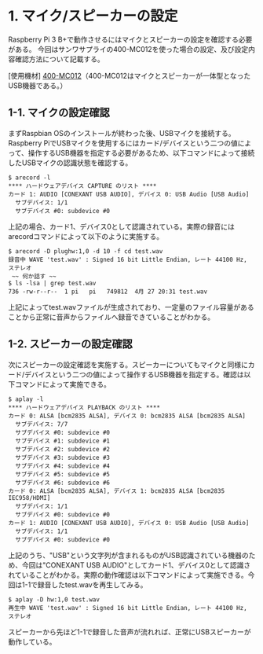 # 1. マイク/スピーカーの設定

Raspberry Pi 3 B+で動作させるにはマイクとスピーカーの設定を確認する必要がある。
今回はサンワサプライの400-MC012を使った場合の設定、及び設定内容確認方法について記載する。

[使用機材]
[400-MC012](https://direct.sanwa.co.jp/ItemPage/400-MC012)（400-MC012はマイクとスピーカーが一体型となったUSB機器である。）

## 1-1. マイクの設定確認
まずRaspbian OSのインストールが終わった後、USBマイクを接続する。
Raspberry PiでUSBマイクを使用するにはカード/デバイスという二つの値によって、操作するUSB機器を指定する必要があるため、以下コマンドによって接続したUSBマイクの認識状態を確認する。
```
$ arecord -l
**** ハードウェアデバイス CAPTURE のリスト ****
カード 1: AUDIO [CONEXANT USB AUDIO], デバイス 0: USB Audio [USB Audio]
  サブデバイス: 1/1
  サブデバイス #0: subdevice #0
```
上記の場合、カード1、デバイス0として認識されている。実際の録音にはarecordコマンドによって以下のように実施する。

```
$ arecord -D plughw:1,0 -d 10 -f cd test.wav
録音中 WAVE 'test.wav' : Signed 16 bit Little Endian, レート 44100 Hz, ステレオ
 ~~ 何か話す ~~
$ ls -lsa | grep test.wav
736 -rw-r--r--  1 pi   pi   749812  4月 27 20:31 test.wav
```
上記によってtest.wavファイルが生成されており、一定量のファイル容量があることから正常に音声からファイルへ録音できていることがわかる。

## 1-2. スピーカーの設定確認
次にスピーカーの設定確認を実施する。スピーカーについてもマイクと同様にカード/デバイスという二つの値によって操作するUSB機器を指定する。確認は以下コマンドによって実施できる。
```
$ aplay -l
**** ハードウェアデバイス PLAYBACK のリスト ****
カード 0: ALSA [bcm2835 ALSA], デバイス 0: bcm2835 ALSA [bcm2835 ALSA]
  サブデバイス: 7/7
  サブデバイス #0: subdevice #0
  サブデバイス #1: subdevice #1
  サブデバイス #2: subdevice #2
  サブデバイス #3: subdevice #3
  サブデバイス #4: subdevice #4
  サブデバイス #5: subdevice #5
  サブデバイス #6: subdevice #6
カード 0: ALSA [bcm2835 ALSA], デバイス 1: bcm2835 ALSA [bcm2835 IEC958/HDMI]
  サブデバイス: 1/1
  サブデバイス #0: subdevice #0
カード 1: AUDIO [CONEXANT USB AUDIO], デバイス 0: USB Audio [USB Audio]
  サブデバイス: 1/1
  サブデバイス #0: subdevice #0
```
上記のうち、"USB"という文字列が含まれるものがUSB認識されている機器のため、今回は"CONEXANT USB AUDIO"としてカード1、デバイス0として認識されていることがわかる。実際の動作確認は以下コマンドによって実施できる。今回は1-1で録音したtest.wavを再生してみる。
```
$ aplay -D hw:1,0 test.wav
再生中 WAVE 'test.wav' : Signed 16 bit Little Endian, レート 44100 Hz, ステレオ
```
スピーカーから先ほど1-1で録音した音声が流れれば、正常にUSBスピーカーが動作している。
